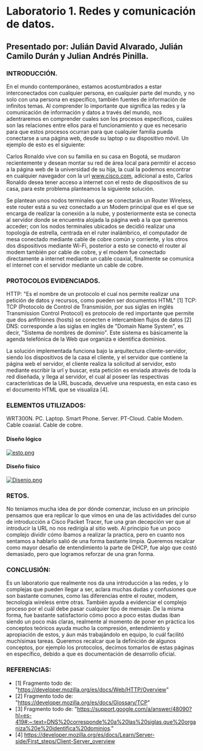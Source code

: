 # Laboratorio 1. Redes y comunicación de datos.

## Presentado por: Julián David Alvarado, Julián Camilo Durán y Julian Andrés Pinilla.

### INTRODUCCIÓN.
En el mundo contemporáneo, estamos acostumbrados a estar interconectados con cualquier persona, en cualquier parte del mundo, y no solo con una persona en específico, también fuentes de información de infinitos temas. Al comprender lo importante que significa las redes y la comunicación de información y datos a través del mundo, nos adentraremos en comprender cuales son los procesos específicos, cuáles son las relaciones entre ellos para el funcionamiento y que es necesario para que estos procesos ocurran para que cualquier familia pueda conectarse a una página web, desde su laptop o su dispositivo móvil. Un ejemplo de esto es el siguiente:

Carlos Ronaldo vive con su familia en su casa en Bogotá, se mudaron recientemente y desean montar su red de área local para permitir el acceso a la página web de la universidad de su hija, la cual la podemos encontrar en cualquier navegador con la url www.cisco.com, adicional a esto, Carlos Ronaldo desea tener acceso a internet con el resto de dispositivos de su casa, para este problema planteamos la siguiente solución.

Se plantean unos nodos terminales que se conectarán un Router Wireless, este router está a su vez conectado a un Modem principal que es el que se encarga de realizar la conexión a la nube, y posteriormente esta se conecta al servidor donde se encuentra alojada la página web a la que queremos acceder; con los nodos terminales ubicados se decidió realizar una topología de estrella, centrada en el ruter inalámbrico, el computador de mesa conectado mediante cable de cobre común y corriente, y los otros dos dispositivos mediante Wi-Fi, posterior a esto se conectó el router al modem también por cable de cobre, y el modem fue conectado directamente a internet mediante un cable coaxial, finalmente se comunica el internet con el servidor mediante un cable de cobre.

### PROTOCOLOS EVIDENCIADOS.
HTTP: "Es el nombre de un protocolo el cual nos permite realizar una petición de datos y recursos, como pueden ser documentos HTML" [1]
TCP: TCP (Protocolo de Control de Transmisión, por sus siglas en inglés Transmission Control Protocol) es protocolo de red importante que permite que dos anfitriones (hosts) se conecten e intercambien flujos de datos [2]
DNS: corresponde a las siglas en inglés de "Domain Name System", es decir, "Sistema de nombres de dominio". Este sistema es básicamente la agenda telefónica de la Web que organiza e identifica dominios.

La solución implementada funciona bajo la arquitectura cliente-servidor, siendo los dispositivos de la casa el cliente, y el servidor que contiene la página web el servidor, el cliente realiza la solicitud al servidor, esto mediante escribir la url y buscar, esta petición es enviada através de toda la red diseñada, y llega al servidor, el cual al poseer las respectivas características de la URL buscada, devuelve una respuesta, en esta caso es el documento HTML que se visualiza [4].

### ELEMENTOS UTILIZADOS:
WRT300N.
PC.
Laptop.
Smart Phone.
Server.
PT-Cloud.
Cable Modem.
Cable coaxial.
Cable de cobre.

#### Diseño lógico
[![esto.png](https://i.postimg.cc/1td033Z2/esto.png)](https://postimg.cc/gXvLMdjH)

#### Diseño físico
[![Disenio.png](https://i.postimg.cc/KYNJxbjh/Disenio.png)](https://postimg.cc/hJX91HV2)

### RETOS.
No teníamos mucha idea de por dónde comenzar, incluso en un principio pensamos que era replicar lo que vimos en una de las actividades del curso de introducción a Cisco Packet Tracer, fue una gran decepción ver que al introducir la URL no nos redirigía al sitio web. Al principio fue un poco complejo dividir cómo íbamos a realizar la practica, pero en cuanto nos sentamos a hablarlo salió de una forma bastante limpia. Queremos recalcar como mayor desafio de entendimiento la parte de DHCP, fue algo que costó demasiado, pero que logramos reforzar de una gran forma.

### CONCLUSIÓN:
Es un laboratorio que realmente nos da una introducción a las redes, y lo complejas que pueden llegar a ser, aclara muchas dudas y confusiones que son bastante comunes, como las diferencias entre el router, modem, tecnología wireless entre otras. También ayuda a evidenciar el complejo proceso por el cuál debe pasar cualquier tipo de mensaje. De la misma forma, fue bastante satisfactorio cómo poco a poco estas dudas iban siendo un poco más claras, realmente al momento de poner en práctica los conceptos teóricos ayuda mucho la compresión, entendimiento y apropiación de estos, y áun más trabajándolo en equipo, lo cuál facilitó muchísimas tareas. Queremos recalcar que la definición de algunos conceptos, por ejemplo los protocolos, decimos tomarlos de estas páginas en específico, debido a que es documentación de desarrollo oficial.

### REFERENCIAS:
* [1] Fragmento todo de: "https://developer.mozilla.org/es/docs/Web/HTTP/Overview"
* [2] Fragmento todo de: "https://developer.mozilla.org/es/docs/Glossary/TCP"
* [3] Fragmento todo de: "https://support.google.com/a/answer/48090?hl=es-419#:~:text=DNS%20corresponde%20a%20las%20siglas,que%20organiza%20e%20identifica%20dominios."
* [4] https://developer.mozilla.org/es/docs/Learn/Server-side/First_steps/Client-Server_overview


